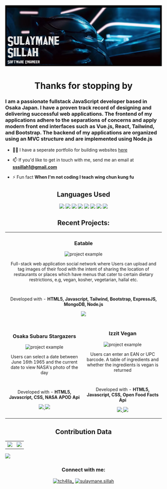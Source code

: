 # ![Header](https://github.com/Tch4lla/Tch4lla/blob/main/Github_Header.jpg)

<h1 align="center">Thanks for stopping by</h1>
<h3 align="left">I am a passionate fullstack JavaScript developer based in Osaka Japan. I have a proven track record of designing and delivering successful web applications. The frontend of my applications adhere to the separations of concerns and apply modern front end interfaces such as Vue.js, React, Tailwind, and Bootstrap. The backend of my applications are organized using an MVC structure and are implemented using Node.js</h3>


- 👨‍💻 I have a seperate portfolio for building websites <a href="https://sulaymanesillah.netlify.app">here</a>

- 📫 If you'd like to get in touch with me, send me an email at **sssillah1@gmail.com**

- ⚡ Fun fact **When I'm not coding I teach wing chun kung fu**

<h2 align="center">Languages Used</h2>
<p align="center">

<img src="https://img.shields.io/badge/JavaScript-005da8?style=for-the-badge&logo=javascript&logoColor=F7DF1E" height=25>
<img src="https://img.shields.io/badge/Node.js-005da8?style=for-the-badge&logo=nodedotjs&logoColor=white" height=25>
<img src="https://img.shields.io/badge/-Vue-005da8?style=for-the-badge&logo=Vuedotjs&logoColor=white" height=25>
<img src="https://img.shields.io/badge/React-005da8?style=for-the-badge&logo=react&logoColor=61DAFB" height=25>
<img src="https://img.shields.io/badge/MongoDB-005da8?style=for-the-badge&logo=mongodb&logoColor=white" height=25>
<img src="https://img.shields.io/badge/GIT-005da8?style=for-the-badge&logo=git&logoColor=white" height=25>
<img src="https://img.shields.io/badge/HTML5-005da8?style=for-the-badge&logo=html5&logoColor=white" height=25>
<img src="https://img.shields.io/badge/CSS3-005da8?style=for-the-badge&logo=css3&logoColor=white" height=25>
</p>


<h2 align="center">Recent Projects:</h2>

<div align="center">
  <table>
    <tr>
      <td colspan="2">
          <h3 align="center">Eatable</h3>
          <p align="center">
            <img src="https://media.giphy.com/media/vZktlDp0KW2HKK4czF/giphy.gif" alt="project example" width="100%"/>
            <p align="center">
               Full-stack web application social network where Users can upload and tag images of their food with the intent of sharing the location of restaurants or places which have menus that cater to certain dietary restrictions, e.g, vegan, kosher, vegetarian, hallal etc. 
            </p>
          <br>
          <p align="center"> Developed with - <strong> HTML5, Javascript, Tailwind, Bootstrap, ExpressJS, MongoDB, Node.js</strong><p>
            <p align="center">
              <a href="https://github.com/Tch4lla/Eatable/" target="_blank">
              <img src="https://img.shields.io/badge/Code-lightgrey?style=for-the-badge&logo=github"/>
              </a>  
            </p>
          </p>
        </td>
    </tr>
    <tr>
        <td width="50%">
          <h3 align="center">Osaka Subaru Stargazers</h3>
          <p align="center">
            <img src="https://media.giphy.com/media/RNxI88WtHRLGR7zDyP/giphy.gif" alt="project example" width="100%"/>
            <p align="center">
              Users can select a date between June 16th 1965 and the current date to view NASA's photo of the day
            </p>
          <br>
          <p align="center"> Developed with - <strong> HTML5, Javascript, CSS, NASA APOD Api</strong><p>
          <p align="center">
          <a href="https://github.com/Tch4lla/Osaka_Subaru" target="_blank">
          <img src="https://img.shields.io/badge/Code-lightgrey?style=for-the-badge&logo=github"/>
          </a>  
          <a href="https://osakasubaru.netlify.app/" target="_blank">
          <img src="https://img.shields.io/badge/-website-green?style=for-the-badge&color=005da8"/>
          </a>
          </p>
          </p>
        </td>
        <td width="50%">
          <h3 align="center">Izzit Vegan</h3>
          <p align="center">
            <a href"https://izzit.netlify.app/"><img src="https://media.giphy.com/media/eRGBx0qZUT00PrKfDT/giphy.gif" alt="project example"/></a>
            <p align="center">
             Users can enter an EAN or UPC barcode. A table of ingredients and whether the ingredients is vegan is returned
            </p>
            <br>
            <p align="center">Developed with - <strong> HTML5, Javascript, CSS, Open Food Facts Api</strong><p>
            <p align="center">
            <a href="https://github.com/Tch4lla/Izzit_vegan" target="_blank">
            <img src="https://img.shields.io/badge/Code-lightgrey?style=for-the-badge&logo=github"/>
            </a>  
            <a href="https://izzit.netlify.app/" target="_blank">
            <img src="https://img.shields.io/badge/-website-green?style=for-the-badge&color=005da8"/>
            </a>
            </p>
            </p>
        </td>
      </tr>
  </table>
</div>

  <!--Analytics & Data-->
<h2 align="center">Contribution Data</h2>
<div align="center">
<table>
<tr>
<td width="50%">
<img src="http://github-readme-streak-stats.herokuapp.com?user=Tch4lla&hide_border=true&background=FFFFFF00&fire=0AA9FF&currStreakLabel=0AA9FF&ring=006fc9&currStreakNum=00AEFF&sideNums=0AA9FF&sideLabels=0AA9FF&dates=999c9e&stroke=E0E0E04E">
</td>
<td width="50%">
<img width="100%" src="https://github-readme-stats.vercel.app/api?username=Tch4lla&bg_color=FFFFFF00&hide_border=true&text_color=005da8&title_color=1288ff&include_all_commits=true&count_private=true">
</table>
</div>
<img src="https://activity-graph.herokuapp.com/graph?username=Tch4lla&bg_color=FFFFFF00&color=0aa9ff&line=1288ff&point=26acff&hide_border=true&title_color=">



<h3 align="center">Connect with me:</h3>
<p align="center">
<a href="https://twitter.com/tch4lla_" target="blank"><img align="center" src="https://raw.githubusercontent.com/rahuldkjain/github-profile-readme-generator/master/src/images/icons/Social/twitter.svg" alt="tch4lla_" height="30" width="40" /></a>
<a href="https://linkedin.com/in/sulaymane.sillah" target="blank"><img align="center" src="https://raw.githubusercontent.com/rahuldkjain/github-profile-readme-generator/master/src/images/icons/Social/linked-in-alt.svg" alt="sulaymane.sillah" height="30" width="40" /></a>
</p>
